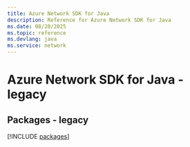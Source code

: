 ```yaml
---
title: Azure Network SDK for Java
description: Reference for Azure Network SDK for Java
ms.date: 08/20/2025
ms.topic: reference
ms.devlang: java
ms.service: network
---
```

# Azure Network SDK for Java - legacy
## Packages - legacy
[!INCLUDE [packages](network-index.md)]
